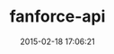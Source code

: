 ---
layout: post
title:  "fanforce-api"
repo:   "fanforce/gem-api"
date:   2015-02-18 17:06:21
gemurl: http://github.com/fanforce/gem-api
---